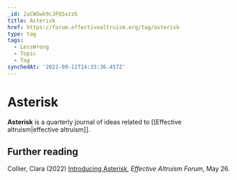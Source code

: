 ```yaml
---
_id: 2aCWGwb9cJFQSxzzG
title: Asterisk
href: https://forum.effectivealtruism.org/tag/asterisk
type: tag
tags:
  - LessWrong
  - Topic
  - Tag
synchedAt: '2022-09-11T14:33:36.457Z'
---
```

# Asterisk

**Asterisk** is a quarterly journal of ideas related to [[Effective altruism|effective altruism]].

Further reading
---------------

Collier, Clara (2022) [Introducing Asterisk](https://forum.effectivealtruism.org/posts/Mts84Mv5cFHRYBBA8/introducing-asterisk), *Effective Altruism Forum*, May 26.